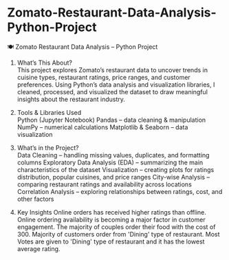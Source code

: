# Zomato-Restaurant-Data-Analysis-Python-Project   
🍽️ Zomato Restaurant Data Analysis – Python Project   
1.  What’s This About?   
This project explores Zomato’s restaurant data to uncover trends in cuisine types, restaurant ratings, price ranges, and customer preferences.
Using Python’s data analysis and visualization libraries, I cleaned, processed, and visualized the dataset to draw meaningful insights about the restaurant industry.


2.  Tools & Libraries Used   
Python (Jupyter Notebook)
Pandas – data cleaning & manipulation
NumPy – numerical calculations
Matplotlib & Seaborn – data visualization


4.  What’s in the Project?   
Data Cleaning – handling missing values, duplicates, and formatting columns
Exploratory Data Analysis (EDA) – summarizing the main characteristics of the dataset
Visualization – creating plots for ratings distribution, popular cuisines, and price ranges
City-wise Analysis – comparing restaurant ratings and availability across locations
Correlation Analysis – exploring relationships between ratings, cost, and other factors

5.  Key Insights
Online orders has received higher ratings than offline.
Online ordering availability is becoming a major factor in customer engagement.
The majority of couples order their food with the cost of 300.
Majority of customers order from 'Dining' type of restaurant.
Most Votes are given to 'Dining' type of restaurant and it has the lowest average rating.
